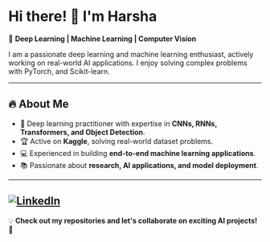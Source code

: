 # Hi there! 👋 I'm Harsha 

🚀 **Deep Learning | Machine Learning | Computer Vision**  

I am a passionate deep learning and machine learning enthusiast, actively working on real-world AI applications. I enjoy solving complex problems with PyTorch, and Scikit-learn.  

---
## 🔥 About Me  
- 🎯 Deep learning practitioner with expertise in **CNNs, RNNs, Transformers, and Object Detection**.  
- 🏆 Active on **Kaggle**, solving real-world dataset problems.  
- 💻 Experienced in building **end-to-end machine learning applications**.  
- 📚 Passionate about **research, AI applications, and model deployment**.  

---

[![LinkedIn](https://img.shields.io/badge/LinkedIn-Connect-blue?logo=linkedin)]([https://www.linkedin.com/in/yourprofile/](https://www.linkedin.com/in/gogadaharshavardhan/))  
---

💡 **Check out my repositories and let's collaborate on exciting AI projects!** 🚀  
